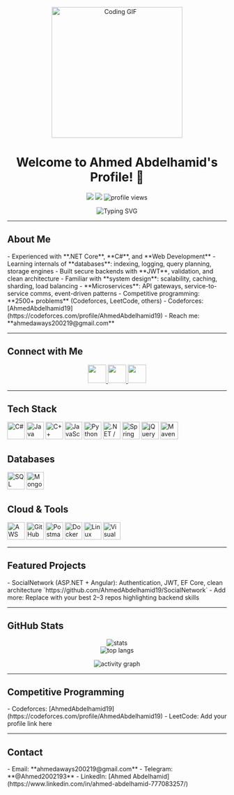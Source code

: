 <!-- Banner / Header -->
<p align="center">
  <img src="https://media.giphy.com/media/qgQUggAC3Pfv687qPC/giphy.gif" width="300" height="300" alt="Coding GIF">
</p>

<h1 align="center">Welcome to Ahmed Abdelhamid's Profile! 👋</h1>

<p align="center">
  <a href="https://github.com/AhmedAbdelhamid19?tab=followers"><img src="https://img.shields.io/github/followers/AhmedAbdelhamid19?label=Followers&style=flat-square" /></a>
  <a href="https://github.com/AhmedAbdelhamid19"><img src="https://img.shields.io/github/stars/AhmedAbdelhamid19?affiliations=OWNER%2CCOLLABORATOR&style=flat-square" /></a>
  <img src="https://komarev.com/ghpvc/?username=AhmedAbdelhamid19&label=Profile%20views&color=0e75b6&style=flat-square" alt="profile views"/>
</p>

<p align="center">
  <img src="https://readme-typing-svg.herokuapp.com?font=Fira+Code&pause=1200&color=36BCF7&center=true&vCenter=true&width=700&lines=Computer+Science+Student+%26+Aspiring+Software+Engineer;Backend+Developer+%7C+.NET+%7C+C%23+%7C+SQL+Server;Clean+Architecture+%7C+Cloud+%7C+APIs;Competitive+Programmer+%E2%80%94+2500%2B+Problems+Solved" alt="Typing SVG" />
</p>

---
<h2 align="left">
  About Me
</h2>
- Experienced with **.NET Core**, **C#**, and **Web Development**
- Learning internals of **databases**: indexing, logging, query planning, storage engines
- Built secure backends with **JWT**, validation, and clean architecture
- Familiar with **system design**: scalability, caching, sharding, load balancing
- **Microservices**: API gateways, service-to-service comms, event-driven patterns
- Competitive programming: **2500+ problems** (Codeforces, LeetCode, others)
- Codeforces: [AhmedAbdelhamid19](https://codeforces.com/profile/AhmedAbdelhamid19)
- Reach me: **ahmedaways200219@gmail.com**

---
<h2 align="left">
  Connect with Me
</h2>
<p align="center">
  <a href="https://www.linkedin.com/in/ahmed-abdelhamid-777083257/" target="_blank">
    <img src="https://cdn.jsdelivr.net/gh/devicons/devicon/icons/linkedin/linkedin-original.svg" width="42" />
  </a>
  <a href="https://t.me/Ahmed2002193" target="_blank">
    <img src="https://upload.wikimedia.org/wikipedia/commons/8/82/Telegram_logo.svg" width="42" />
  </a>
  <a href="mailto:ahmedaways200219@gmail.com" target="_blank">
    <img src="https://upload.wikimedia.org/wikipedia/commons/4/4e/Gmail_Icon.png" width="42" />
  </a>
</p>

---
<h2 align="left">
  Tech Stack
</h2>
<p align="left">
  <!-- Languages -->
  <img src="https://cdn.jsdelivr.net/gh/devicons/devicon/icons/csharp/csharp-original.svg" width="40" title="C#" />
  <img src="https://cdn.jsdelivr.net/gh/devicons/devicon/icons/java/java-original.svg" width="40" title="Java" />
  <img src="https://cdn.jsdelivr.net/gh/devicons/devicon/icons/cplusplus/cplusplus-original.svg" width="40" title="C++" />
  <img src="https://cdn.jsdelivr.net/gh/devicons/devicon/icons/javascript/javascript-original.svg" width="40" title="JavaScript" />
  <img src="https://cdn.jsdelivr.net/gh/devicons/devicon/icons/python/python-original.svg" width="40" title="Python" />
  <!-- Frameworks -->
  <img src="https://cdn.jsdelivr.net/gh/devicons/devicon/icons/dot-net/dot-net-original.svg" width="40" title=".NET / ASP.NET Core" />
  <img src="https://cdn.jsdelivr.net/gh/devicons/devicon/icons/spring/spring-original.svg" width="40" title="Spring" />
  <img src="https://cdn.jsdelivr.net/gh/devicons/devicon/icons/jquery/jquery-original.svg" width="40" title="jQuery" />
  <img src="https://cdn.jsdelivr.net/gh/devicons/devicon/icons/maven/maven-original.svg" width="40" title="Maven" />
</p>
<h2 align="left">
  Databases
</h2>
<p align="left">
  <img src="https://img.icons8.com/color/48/microsoft-sql-server.png" width="40" title="SQL Server" />
  <img src="https://cdn.jsdelivr.net/gh/devicons/devicon/icons/mongodb/mongodb-original.svg" width="40" title="MongoDB" />
</p>
<h2 align="left">
  Cloud & Tools
</h2>
<p align="left">
  <img src="https://img.icons8.com/color/48/amazon-web-services.png" width="40" title="AWS" />
  <img src="https://img.icons8.com/fluency/48/github.png" width="40" title="GitHub Actions" />
  <img src="https://www.vectorlogo.zone/logos/getpostman/getpostman-icon.svg" width="40" title="Postman" />
  <img src="https://cdn.jsdelivr.net/gh/devicons/devicon/icons/docker/docker-original.svg" width="40" title="Docker" />
  <img src="https://cdn.jsdelivr.net/gh/devicons/devicon/icons/linux/linux-original.svg" width="40" title="Linux" />
  <img src="https://cdn.jsdelivr.net/gh/devicons/devicon/icons/visualstudio/visualstudio-plain.svg" width="40" title="Visual Studio" />
</p>

---
<h2 align="left">
  Featured Projects
</h2>
- SocialNetwork (ASP.NET + Angular): Authentication, JWT, EF Core, clean architecture  
  `https://github.com/AhmedAbdelhamid19/SocialNetwork`
- Add more: Replace with your best 2–3 repos highlighting backend skills

---
<h2 align="left">
  GitHub Stats
</h2>
<p align="center">
  <img src="https://github-readme-stats.vercel.app/api?username=AhmedAbdelhamid19&show_icons=true&theme=radical" alt="stats" />
  <br/>
  <img src="https://github-readme-stats.vercel.app/api/top-langs/?username=AhmedAbdelhamid19&layout=compact&langs_count=8&hide=html,scss,tex,shell,batch,cmake,makefile&theme=radical" alt="top langs" />
</p>

<p align="center">
  <img src="https://github-readme-activity-graph.vercel.app/graph?username=AhmedAbdelhamid19&theme=react-dark&area=true&hide_border=true" alt="activity graph"/>
</p>

---
<h2 align="left">
  Competitive Programming
</h2>
- Codeforces: [AhmedAbdelhamid19](https://codeforces.com/profile/AhmedAbdelhamid19)  
- LeetCode: Add your profile link here

---
<h2 align="left">
  Contact
</h2>
- Email: **ahmedaways200219@gmail.com**
- Telegram: **@Ahmed2002193**  
- LinkedIn: [Ahmed Abdelhamid](https://www.linkedin.com/in/ahmed-abdelhamid-777083257/)

<!-- Tips:
- Replace any placeholder links with the correct repo URLs.
- If any images fail to load due to rate limits, refresh or fork the badge services.
- Keep featured projects tight (2–4) and results-focused.
-->
